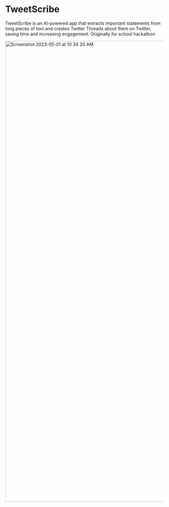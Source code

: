 # TweetScribe
TweetScribe is an AI-powered app that extracts important statements from long pieces of text and creates Twitter Threads about them on Twitter, saving time and increasing engagement.  Originally for school hackathon

<img width="1464" alt="Screenshot 2023-05-01 at 10 34 20 AM" src="https://user-images.githubusercontent.com/96183717/235393589-94fb15ef-2455-4ed2-b37c-35de7cba2df8.png">
